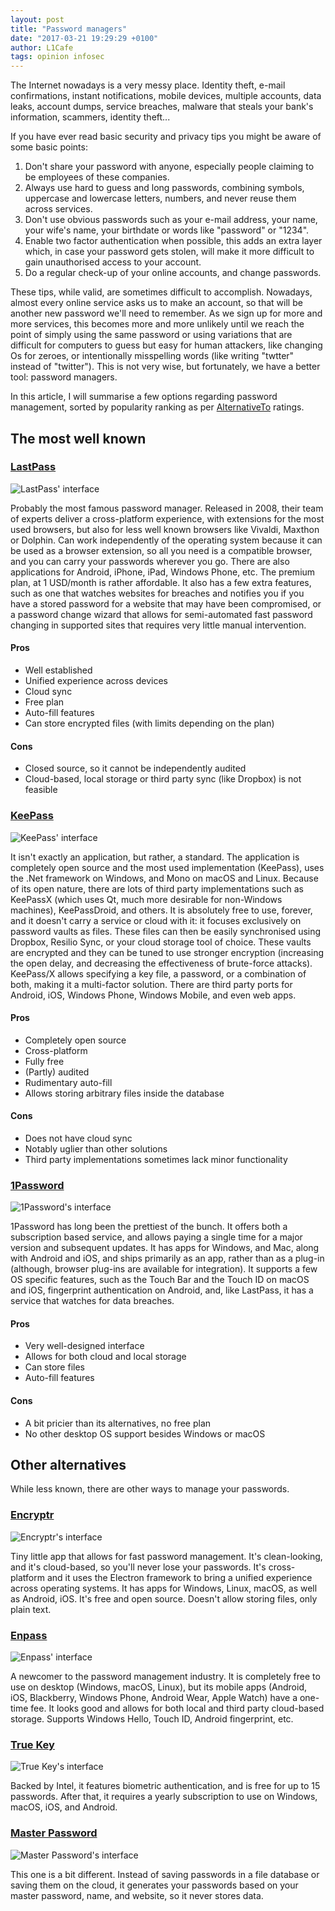 ```yaml
---
layout: post
title: "Password managers"
date: "2017-03-21 19:29:29 +0100"
author: L1Cafe
tags: opinion infosec
---
```


The Internet nowadays is a very messy place. Identity theft, e-mail confirmations, instant notifications, mobile devices, multiple accounts, data leaks, account dumps, service breaches, malware that steals your bank's information, scammers, identity theft...

If you have ever read basic security and privacy tips you might be aware of some basic points:

1. Don't share your password with anyone, especially people claiming to be employees of these companies.
2. Always use hard to guess and long passwords, combining symbols, uppercase and lowercase letters, numbers, and never reuse them across services.
3. Don't use obvious passwords such as your e-mail address, your name, your wife's name, your birthdate or words like "password" or "1234".
4. Enable two factor authentication when possible, this adds an extra layer which, in case your password gets stolen, will make it more difficult to gain unauthorised access to your account.
5. Do a regular check-up of your online accounts, and change passwords.

These tips, while valid, are sometimes difficult to accomplish. Nowadays, almost every online service asks us to make an account, so that will be another new password we'll need to remember. As we sign up for more and more services, this becomes more and more unlikely until we reach the point of simply using the same password or using variations that are difficult for computers to guess but easy for human attackers, like changing Os for zeroes, or intentionally misspelling words (like writing "twtter" instead of "twitter"). This is not very wise, but fortunately, we have a better tool: password managers.

In this article, I will summarise a few options regarding password management, sorted by popularity ranking as per [AlternativeTo](https://alternativeto.net/) ratings.

## The most well known

### [LastPass](https://www.lastpass.com/)

![LastPass' interface]({{site.url}}/assets/images/2017-03-21-password-managers/lastpass.png)

Probably the most famous password manager. Released in 2008, their team of experts deliver a cross-platform experience, with extensions for the most used browsers, but also for less well known browsers like Vivaldi, Maxthon or Dolphin. Can work independently of the operating system because it can be used as a browser extension, so all you need is a compatible browser, and you can carry your passwords wherever you go. There are also applications for Android, iPhone, iPad, Windows Phone, etc. The premium plan, at 1 USD/month is rather affordable. It also has a few extra features, such as one that watches websites for breaches and notifies you if you have a stored password for a website that may have been compromised, or a password change wizard that allows for semi-automated fast password changing in supported sites that requires very little manual intervention.

#### Pros

- Well established
- Unified experience across devices
- Cloud sync
- Free plan
- Auto-fill features
- Can store encrypted files (with limits depending on the plan)

#### Cons

- Closed source, so it cannot be independently audited
- Cloud-based, local storage or third party sync (like Dropbox) is not feasible

### [KeePass](http://keepass.info/)

![KeePass' interface]( {{site.url}}/assets/images/2017-03-21-password-managers/keepass.png)

It isn't exactly an application, but rather, a standard. The application is completely open source and the most used implementation (KeePass), uses the .Net framework on Windows, and Mono on macOS and Linux. Because of its open nature, there are lots of third party implementations such as KeePassX (which uses Qt, much more desirable for non-Windows machines), KeePassDroid, and others. It is absolutely free to use, forever, and it doesn't carry a service or cloud with it: it focuses exclusively on password vaults as files. These files can then be easily synchronised using Dropbox, Resilio Sync, or your cloud storage tool of choice. These vaults are encrypted and they can be tuned to use stronger encryption (increasing the open delay, and decreasing the effectiveness of brute-force attacks). KeePass/X allows specifying a key file, a password, or a combination of both, making it a multi-factor solution. There are third party ports for Android, iOS, Windows Phone, Windows Mobile, and even web apps.

#### Pros

- Completely open source
- Cross-platform
- Fully free
- (Partly) audited
- Rudimentary auto-fill
- Allows storing arbitrary files inside the database

#### Cons

- Does not have cloud sync
- Notably uglier than other solutions
- Third party implementations sometimes lack minor functionality

### [1Password](https://1password.com/)

![1Password's interface]( {{site.url}}/assets/images/2017-03-21-password-managers/1password.png)

1Password has long been the prettiest of the bunch. It offers both a subscription based service, and allows paying a single time for a major version and subsequent updates. It has apps for Windows, and Mac, along with Android and iOS, and ships primarily as an app, rather than as a plug-in (although, browser plug-ins are available for integration). It supports a few OS specific features, such as the Touch Bar and the Touch ID on macOS and iOS, fingerprint authentication on Android, and, like LastPass, it has a service that watches for data breaches.

#### Pros

- Very well-designed interface
- Allows for both cloud and local storage
- Can store files
- Auto-fill features

#### Cons

- A bit pricier than its alternatives, no free plan
- No other desktop OS support besides Windows or macOS

## Other alternatives

While less known, there are other ways to manage your passwords.

### [Encryptr](https://spideroak.com/personal/encryptr)

![Encryptr's interface]( {{site.url}}/assets/images/2017-03-21-password-managers/encryptr.png)

Tiny little app that allows for fast password management. It's clean-looking, and it's cloud-based, so you'll never lose your passwords. It's cross-platform and it uses the Electron framework to bring a unified experience across operating systems. It has apps for Windows, Linux, macOS, as well as Android, iOS. It's free and open source. Doesn't allow storing files, only plain text.

### [Enpass](https://www.enpass.io/)

![Enpass' interface]( {{site.url}}/assets/images/2017-03-21-password-managers/enpass.png)

A newcomer to the password management industry. It is completely free to use on desktop (Windows, macOS, Linux), but its mobile apps (Android, iOS, Blackberry, Windows Phone, Android Wear, Apple Watch) have a one-time fee. It looks good and allows for both local and third party cloud-based storage. Supports Windows Hello, Touch ID, Android fingerprint, etc.

### [True Key](https://www.truekey.com/)

![True Key's interface]( {{site.url}}/assets/images/2017-03-21-password-managers/truekey.jpg)

Backed by Intel, it features biometric authentication, and is free for up to 15 passwords. After that, it requires a yearly subscription to use on Windows, macOS, iOS, and Android.

### [Master Password](http://masterpasswordapp.com/)

![Master Password's interface]( {{site.url}}/assets/images/2017-03-21-password-managers/masterpassword.png)

This one is a bit different. Instead of saving passwords in a file database or saving them on the cloud, it generates your passwords based on your master password, name, and website, so it never stores data.

